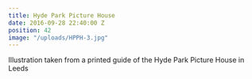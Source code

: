 ```yaml
---
title: Hyde Park Picture House
date: 2016-09-28 22:40:00 Z
position: 42
image: "/uploads/HPPH-3.jpg"
---
```


Illustration taken from a printed guide of the Hyde Park Picture House in Leeds